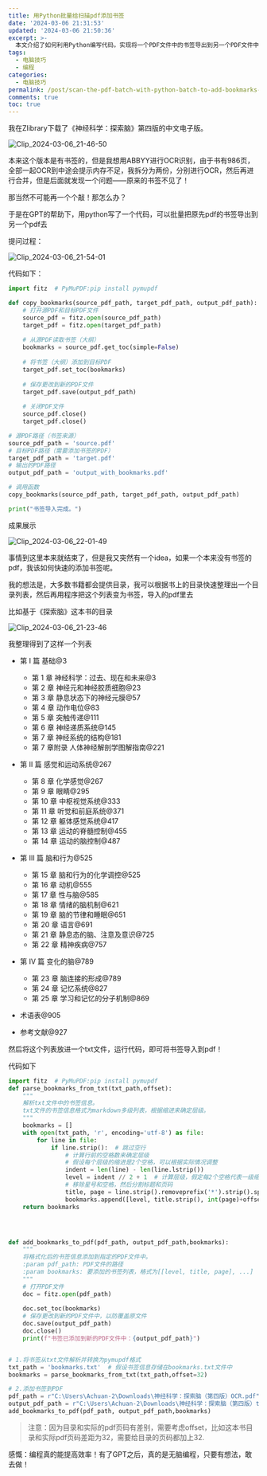 ```yaml
---
title: 用Python批量给扫描pdf添加书签
date: '2024-03-06 21:31:53'
updated: '2024-03-06 21:50:36'
excerpt: >-
  本文介绍了如何利用Python编写代码，实现将一个PDF文件中的书签导出到另一个PDF文件中的功能。同时，还展示了如何通过整理书籍目录，并将其转化为书签列表，快速添加书签到PDF文件中。通过这些方法，可以有效管理和导航大型PDF文件内容。
tags:
  - 电脑技巧
  - 编程
categories:
  - 电脑技巧
permalink: /post/scan-the-pdf-batch-with-python-batch-to-add-bookmarks-zn2z7s.html
comments: true
toc: true
---
```




我在Zlibrary下载了《神经科学：探索脑》第四版的中文电子版。

​![Clip_2024-03-06_21-46-50](https://raw.githubusercontent.com/Achuan-2/PicBed/pic/assets/202403062209704.png)​

本来这个版本是有书签的，但是我想用ABBYY进行OCR识别，由于书有986页，全部一起OCR到中途会提示内存不足，我拆分为两份，分别进行OCR，然后再进行合并，但是后面就发现一个问题——原来的书签不见了！

那当然不可能再一个个敲！那怎么办？

于是在GPT的帮助下，用python写了一个代码，可以批量把原先pdf的书签导出到另一个pdf去

提问过程：

​![Clip_2024-03-06_21-54-01](https://raw.githubusercontent.com/Achuan-2/PicBed/pic/assets/202403062154322.png)​

代码如下：

```python
import fitz  # PyMuPDF:pip install pymupdf

def copy_bookmarks(source_pdf_path, target_pdf_path, output_pdf_path):
    # 打开源PDF和目标PDF文件
    source_pdf = fitz.open(source_pdf_path)
    target_pdf = fitz.open(target_pdf_path)
  
    # 从源PDF读取书签（大纲）
    bookmarks = source_pdf.get_toc(simple=False)
  
    # 将书签（大纲）添加到目标PDF
    target_pdf.set_toc(bookmarks)
  
    # 保存更改到新的PDF文件
    target_pdf.save(output_pdf_path)
  
    # 关闭PDF文件
    source_pdf.close()
    target_pdf.close()

# 源PDF路径（书签来源）
source_pdf_path = 'source.pdf'
# 目标PDF路径（需要添加书签的PDF）
target_pdf_path = 'target.pdf'
# 输出的PDF路径
output_pdf_path = 'output_with_bookmarks.pdf'

# 调用函数
copy_bookmarks(source_pdf_path, target_pdf_path, output_pdf_path)

print("书签导入完成。")

```

成果展示

​![Clip_2024-03-06_22-01-49](https://raw.githubusercontent.com/Achuan-2/PicBed/pic/assets/202403062207870.png)​

事情到这里本来就结束了，但是我又突然有一个idea，如果一个本来没有书签的pdf，我该如何快速的添加书签呢。

我的想法是，大多数书籍都会提供目录，我可以根据书上的目录快速整理出一个目录列表，然后再用程序把这个列表变为书签，导入的pdf里去

比如基于《探索脑》这本书的目录

​![Clip_2024-03-06_21-23-46](https://raw.githubusercontent.com/Achuan-2/PicBed/pic/assets/202403062150471.png)​

我整理得到了这样一个列表

* 第 I 篇 基础@3

  * 第 1 章 神经科学：过去、现在和未来@3
  * 第 2 章 神经元和神经胶质细胞@23
  * 第 3 章 静息状态下的神经元膜@57
  * 第 4 章 动作电位@83
  * 第 5 章 突触传递@111
  * 第 6 章 神经递质系统@145
  * 第 7 章 神经系统的结构@181
  * 第 7 章附录  人体神经解剖学图解指南@221
* 第 II 篇 感觉和运动系统@267

  * 第 8 章 化学感觉@267
  * 第 9 章 眼睛@295
  * 第 10 章 中枢视觉系统@333
  * 第 11 章 听觉和前庭系统@371
  * 第 12 章 躯体感觉系统@417
  * 第 13 章 运动的脊髓控制@455
  * 第 14 章 运动的脑控制@487
* 第 III 篇  脑和行为@525

  * 第 15 章 脑和行为的化学调控@525
  * 第 16 章 动机@555
  * 第 17 章 性与脑@585
  * 第 18 章 情绪的脑机制@621
  * 第 19 章 脑的节律和睡眠@651
  * 第 20 章 语言@691
  * 第 21 章 静息态的脑、注意及意识@725
  * 第 22 章 精神疾病@757
* 第 IV 篇  变化的脑@789

  * 第 23 章 脑连接的形成@789
  * 第 24 章 记忆系统@827
  * 第 25 章 学习和记忆的分子机制@869
* 术语表@905
* 参考文献@927

然后将这个列表放进一个txt文件，运行代码，即可将书签导入到pdf！

代码如下

```python
import fitz  # PyMuPDF:pip install pymupdf
def parse_bookmarks_from_txt(txt_path,offset):
    """
    解析txt文件中的书签信息。
    txt文件的书签信息格式为markdown多级列表，根据缩进来确定层级。
    """
    bookmarks = []
    with open(txt_path, 'r', encoding='utf-8') as file:
        for line in file:
            if line.strip():  # 跳过空行
                # 计算行前的空格数来确定层级
                # 假设每个层级的缩进是2个空格，可以根据实际情况调整
                indent = len(line) - len(line.lstrip())
                level = indent // 2 + 1  # 计算层级，假定每2个空格代表一级缩进
                # 移除星号和空格，然后分割标题和页码
                title, page = line.strip().removeprefix('*').strip().split('@')
                bookmarks.append([level, title.strip(), int(page)+offset])
    return bookmarks




def add_bookmarks_to_pdf(pdf_path, output_pdf_path,bookmarks):
    """
    将格式化后的书签信息添加到指定的PDF文件中。
    :param pdf_path: PDF文件的路径
    :param bookmarks: 要添加的书签列表，格式为[[level, title, page], ...]
    """
    # 打开PDF文件
    doc = fitz.open(pdf_path)
  
    doc.set_toc(bookmarks)
    # 保存更改到新的PDF文件中，以防覆盖原文件
    doc.save(output_pdf_path)
    doc.close()
    print(f"书签已添加到新的PDF文件中：{output_pdf_path}")


# 1.将书签从txt文件解析并转换为pymupdf格式
txt_path = 'bookmarks.txt'  # 假设书签信息存储在bookmarks.txt文件中
bookmarks = parse_bookmarks_from_txt(txt_path,offset=32)

# 2.添加书签到PDF
pdf_path = r"C:\Users\Achuan-2\Downloads\神经科学：探索脑（第四版）OCR.pdf" # 替换为目标PDF文件的路径
output_pdf_path = r"C:\Users\Achuan-2\Downloads\神经科学：探索脑（第四版）test.pdf"
add_bookmarks_to_pdf(pdf_path, output_pdf_path,bookmarks)
```

> 注意：因为目录和实际的pdf页码有差别，需要考虑offset，比如这本书目录和实际pdf页码差距为32，需要给目录的页码都加上32.

感慨：编程真的能提高效率！有了GPT之后，真的是无脑编程，只要有想法，敢去做！

‍
